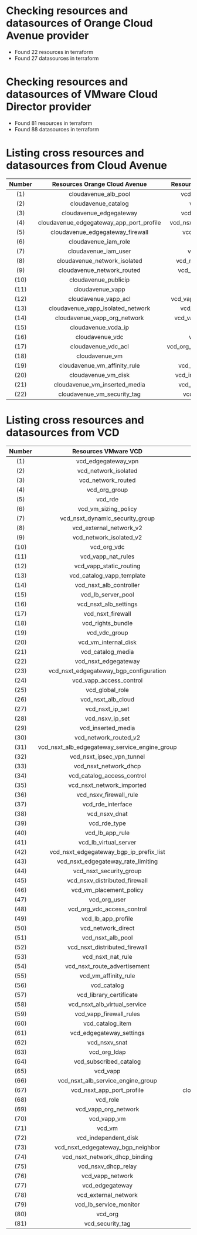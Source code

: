 # Checking resources and datasources of Orange Cloud Avenue provider
- Found 22 resources in terraform
- Found 27 datasources in terraform

# Checking resources and datasources of VMware Cloud Director provider
- Found 81 resources in terraform
- Found 88 datasources in terraform


# Listing cross resources and datasources from Cloud Avenue
| Number |Resources Orange Cloud Avenue | Resources VMware VCD |
|:--:|:--:|:--:|
| (1) | cloudavenue_alb_pool | vcd_nsxt_alb_pool |
| (2) | cloudavenue_catalog | vcd_catalog |
| (3) | cloudavenue_edgegateway | vcd_edgegateway |
| (4) | cloudavenue_edgegateway_app_port_profile | vcd_nsxt_app_port_profile |
| (5) | cloudavenue_edgegateway_firewall | vcd_nsxt_firewall |
| (6) | cloudavenue_iam_role | vcd_role |
| (7) | cloudavenue_iam_user | vcd_org_user |
| (8) | cloudavenue_network_isolated | vcd_network_isolated |
| (9) | cloudavenue_network_routed | vcd_network_routed |
| (10) | cloudavenue_publicip |
| (11) | cloudavenue_vapp | vcd_vapp |
| (12) | cloudavenue_vapp_acl | vcd_vapp_access_control |
| (13) | cloudavenue_vapp_isolated_network | vcd_vapp_network |
| (14) | cloudavenue_vapp_org_network | vcd_vapp_org_network |
| (15) | cloudavenue_vcda_ip |
| (16) | cloudavenue_vdc | vcd_org_vdc |
| (17) | cloudavenue_vdc_acl | vcd_org_vdc_access_control |
| (18) | cloudavenue_vm | vcd_vm |
| (19) | cloudavenue_vm_affinity_rule | vcd_vm_affinity_rule |
| (20) | cloudavenue_vm_disk | vcd_independent_disk |
| (21) | cloudavenue_vm_inserted_media | vcd_inserted_media |
| (22) | cloudavenue_vm_security_tag | vcd_security_tag |

# Listing cross resources and datasources from VCD
| Number | Resources VMware VCD | Resources Orange Cloud Avenue |
|:--:|:--:|:--:|
| (1) | vcd_edgegateway_vpn | Not Applicable |
| (2) | vcd_network_isolated | Not Applicable |
| (3) | vcd_network_routed | Not Applicable |
| (4) | vcd_org_group | Not yet implemented |
| (5) | vcd_rde | Not yet implemented |
| (6) | vcd_vm_sizing_policy | Not Applicable |
| (7) | vcd_nsxt_dynamic_security_group | Not yet implemented |
| (8) | vcd_external_network_v2 | Not Applicable |
| (9) | vcd_network_isolated_v2 | cloudavenue_network_isolated |
| (10) | vcd_org_vdc | Not Applicable |
| (11) | vcd_vapp_nat_rules | Not yet implemented |
| (12) | vcd_vapp_static_routing | Not yet implemented |
| (13) | vcd_catalog_vapp_template | Not yet implemented |
| (14) | vcd_nsxt_alb_controller | Not Applicable |
| (15) | vcd_lb_server_pool | Not Applicable |
| (16) | vcd_nsxt_alb_settings | Not Applicable |
| (17) | vcd_nsxt_firewall | cloudavenue_edgegateway_firewall |
| (18) | vcd_rights_bundle | Not Applicable |
| (19) | vcd_vdc_group | Not Applicable |
| (20) | vcd_vm_internal_disk | cloudavenue_vm_disk |
| (21) | vcd_catalog_media | Not yet implemented |
| (22) | vcd_nsxt_edgegateway | cloudavenue_edgegateway |
| (23) | vcd_nsxt_edgegateway_bgp_configuration | Not Applicable |
| (24) | vcd_vapp_access_control | cloudavenue_vapp_acl |
| (25) | vcd_global_role | Not Applicable |
| (26) | vcd_nsxt_alb_cloud | Not Applicable |
| (27) | vcd_nsxt_ip_set | Not yet implemented |
| (28) | vcd_nsxv_ip_set | Not Applicable |
| (29) | vcd_inserted_media | cloudavenue_vm_inserted_media |
| (30) | vcd_network_routed_v2 | cloudavenue_network_routed |
| (31) | vcd_nsxt_alb_edgegateway_service_engine_group | Not Applicable |
| (32) | vcd_nsxt_ipsec_vpn_tunnel | Not yet implemented |
| (33) | vcd_nsxt_network_dhcp | Not yet implemented |
| (34) | vcd_catalog_access_control | Not yet implemented |
| (35) | vcd_nsxt_network_imported | Not Applicable |
| (36) | vcd_nsxv_firewall_rule | Not Applicable |
| (37) | vcd_rde_interface | Not yet implemented |
| (38) | vcd_nsxv_dnat | Not Applicable |
| (39) | vcd_rde_type | Not yet implemented |
| (40) | vcd_lb_app_rule | Not Applicable |
| (41) | vcd_lb_virtual_server | Not Applicable |
| (42) | vcd_nsxt_edgegateway_bgp_ip_prefix_list | Not Applicable |
| (43) | vcd_nsxt_edgegateway_rate_limiting | Not yet implemented |
| (44) | vcd_nsxt_security_group | Not yet implemented |
| (45) | vcd_nsxv_distributed_firewall | Not Applicable |
| (46) | vcd_vm_placement_policy | Not Applicable |
| (47) | vcd_org_user | cloudavenue_iam_user |
| (48) | vcd_org_vdc_access_control | cloudavenue_vdc_acl |
| (49) | vcd_lb_app_profile | Not Applicable |
| (50) | vcd_network_direct | Not Applicable |
| (51) | vcd_nsxt_alb_pool | cloudavenue_alb_pool |
| (52) | vcd_nsxt_distributed_firewall | Not yet implemented |
| (53) | vcd_nsxt_nat_rule | Not yet implemented |
| (54) | vcd_nsxt_route_advertisement | Not Applicable |
| (55) | vcd_vm_affinity_rule | cloudavenue_vm_affinity_rule |
| (56) | vcd_catalog | cloudavenue_catalog |
| (57) | vcd_library_certificate | Not yet implemented |
| (58) | vcd_nsxt_alb_virtual_service | Not Applicable |
| (59) | vcd_vapp_firewall_rules | Not yet implemented |
| (60) | vcd_catalog_item | Not Applicable |
| (61) | vcd_edgegateway_settings | Not Applicable |
| (62) | vcd_nsxv_snat | Not Applicable |
| (63) | vcd_org_ldap | Not Applicable |
| (64) | vcd_subscribed_catalog | Not Applicable |
| (65) | vcd_vapp | cloudavenue_vapp |
| (66) | vcd_nsxt_alb_service_engine_group | Not Applicable |
| (67) | vcd_nsxt_app_port_profile | cloudavenue_edgegateway_app_port_profile |
| (68) | vcd_role | cloudavenue_iam_role |
| (69) | vcd_vapp_org_network | cloudavenue_vapp_org_network |
| (70) | vcd_vapp_vm | cloudavenue_vm |
| (71) | vcd_vm | Not Applicable |
| (72) | vcd_independent_disk | cloudavenue_vm_disk |
| (73) | vcd_nsxt_edgegateway_bgp_neighbor | Not Applicable |
| (74) | vcd_nsxt_network_dhcp_binding | Not yet implemented |
| (75) | vcd_nsxv_dhcp_relay | Not Applicable |
| (76) | vcd_vapp_network | cloudavenue_vapp_isolated_network |
| (77) | vcd_edgegateway | Not Applicable |
| (78) | vcd_external_network | Not Applicable |
| (79) | vcd_lb_service_monitor | Not Applicable |
| (80) | vcd_org | Not Applicable |
| (81) | vcd_security_tag | cloudavenue_vm_security_tag |
